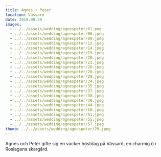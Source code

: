 ```yaml
---
title: Agnes + Peter
location: Vässarö
date: 2019.09.29
images:
  - ../../assets/wedding/agnespeter/01.png
  - ../../assets/wedding/agnespeter/06.jpeg
  - ../../assets/wedding/agnespeter/09.jpeg
  - ../../assets/wedding/agnespeter/12.jpeg
  - ../../assets/wedding/agnespeter/14.jpeg
  - ../../assets/wedding/agnespeter/15.jpeg
  - ../../assets/wedding/agnespeter/20.jpeg
  - ../../assets/wedding/agnespeter/23.jpeg
  - ../../assets/wedding/agnespeter/26.jpeg
  - ../../assets/wedding/agnespeter/28.jpeg
  - ../../assets/wedding/agnespeter/29.jpeg
  - ../../assets/wedding/agnespeter/34.jpeg
  - ../../assets/wedding/agnespeter/35.jpeg
  - ../../assets/wedding/agnespeter/37.jpeg
  - ../../assets/wedding/agnespeter/38.jpeg
  - ../../assets/wedding/agnespeter/39.jpeg
  - ../../assets/wedding/agnespeter/44.jpeg
  - ../../assets/wedding/agnespeter/50.jpeg
  - ../../assets/wedding/agnespeter/51.jpeg
  - ../../assets/wedding/agnespeter/55.jpeg
  - ../../assets/wedding/agnespeter/57.jpeg
thumb: ../../assets/wedding/agnespeter/29.jpeg
---
```


Agnes och Peter gifte sig en vacker höstdag på Vässarö, en charmig ö i Roslagens skärgård.
